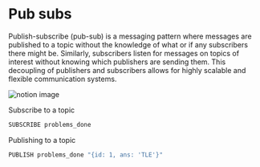 # Pub subs

Publish-subscribe (pub-sub) is a messaging pattern where messages are published to a topic without the knowledge of what or if any subscribers there might be. Similarly, subscribers listen for messages on topics of interest without knowing which publishers are sending them. This decoupling of publishers and subscribers allows for highly scalable and flexible communication systems.

![notion image](https://www.notion.so/image/https%3A%2F%2Fprod-files-secure.s3.us-west-2.amazonaws.com%2F085e8ad8-528e-47d7-8922-a23dc4016453%2F7f446917-e063-4a1c-8d16-632cc6fca0a2%2FScreenshot_2024-04-07_at_5.26.51_PM.png?table=block&id=e81e64d8-32c3-40a8-b791-450a5465629b&cache=v2)

Subscribe to a topic

```javascript
SUBSCRIBE problems_done
```

Publishing to a topic

```javascript
PUBLISH problems_done "{id: 1, ans: 'TLE'}"
```